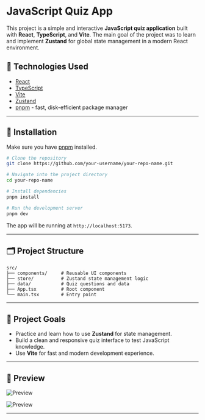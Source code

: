 
# JavaScript Quiz App

This project is a simple and interactive **JavaScript quiz application** built with **React**, **TypeScript**, and **Vite**. The main goal of the project was to learn and implement **Zustand** for global state management in a modern React environment.

## 🧠 Technologies Used

- [React](https://reactjs.org/)
- [TypeScript](https://www.typescriptlang.org/)
- [Vite](https://vitejs.dev/)
- [Zustand](https://zustand-demo.pmnd.rs/)
- [pnpm](https://pnpm.io/) - fast, disk-efficient package manager

---

## 🚀 Installation

Make sure you have [pnpm](https://pnpm.io/installation) installed.

```bash
# Clone the repository
git clone https://github.com/your-username/your-repo-name.git

# Navigate into the project directory
cd your-repo-name

# Install dependencies
pnpm install

# Run the development server
pnpm dev
````

The app will be running at `http://localhost:5173`.

---

## 🗂️ Project Structure

```
src/
├── components/     # Reusable UI components
├── store/          # Zustand state management logic
├── data/           # Quiz questions and data
├── App.tsx         # Root component
└── main.tsx        # Entry point
```

---

## 🎯 Project Goals

* Practice and learn how to use **Zustand** for state management.
* Build a clean and responsive quiz interface to test JavaScript knowledge.
* Use **Vite** for fast and modern development experience.

---

## 📸 Preview

![Preview](https://imgur.com/a/OxYqF3u)

![Preview](https://imgur.com/a/iMbMqvd)


---

